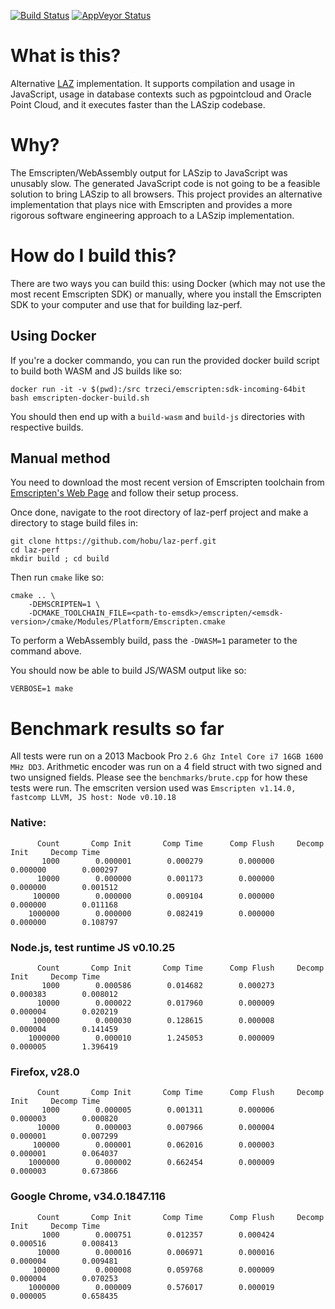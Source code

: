 [![Build Status](https://travis-ci.org/hobu/laz-perf.svg?branch=master)](https://travis-ci.org/hobu/laz-perf)
[![AppVeyor Status](https://ci.appveyor.com/api/projects/status/o3qv0njdw5hvk47f)](https://ci.appveyor.com/project/hobu/laz-perf/)

# What is this?
Alternative [LAZ](http://laszip.org) implementation. It supports compilation and usage
in JavaScript, usage in database contexts such as pgpointcloud and Oracle Point Cloud, and
it executes faster than the LASzip codebase.

# Why?
The Emscripten/WebAssembly output for LASzip to JavaScript was unusably slow.  The generated
JavaScript code is not going to be a feasible solution to bring LASzip to all
browsers.  This project provides an alternative implementation that plays
nice with Emscripten and provides a more rigorous software engineering approach
to a LASzip implementation.

# How do I build this?

There are two ways you can build this: using Docker (which may not use the most recent Emscripten SDK) or manually, where you install the Emscripten SDK to your computer and use that for building laz-perf. 

## Using Docker

If you're a docker commando, you can run the provided docker build script to build both WASM and JS builds like so:

    docker run -it -v $(pwd):/src trzeci/emscripten:sdk-incoming-64bit bash emscripten-docker-build.sh

You should then end up with a `build-wasm` and `build-js` directories with respective builds.


## Manual method

You need to download the most recent version of Emscripten toolchain from [Emscripten's Web Page](http://kripken.github.io/emscripten-site/docs/getting_started/downloads.html) and follow their setup process.

Once done, navigate to the root directory of laz-perf project and make a directory to stage build files in:

    git clone https://github.com/hobu/laz-perf.git 
    cd laz-perf
    mkdir build ; cd build

Then run `cmake` like so:

    cmake .. \
        -DEMSCRIPTEN=1 \
        -DCMAKE_TOOLCHAIN_FILE=<path-to-emsdk>/emscripten/<emsdk-version>/cmake/Modules/Platform/Emscripten.cmake

To perform a WebAssembly build, pass the `-DWASM=1` parameter to the command above.

You should now be able to build JS/WASM output like so:

    VERBOSE=1 make


# Benchmark results so far

All tests were run on a 2013 Macbook Pro `2.6 Ghz Intel Core i7 16GB 1600 MHz DD3`.  Arithmetic encoder was run on a 4 field struct with two signed and two unsigned fields.  Please see the `benchmarks/brute.cpp` for how these tests were run.  The emscriten version used was `Emscripten v1.14.0, fastcomp LLVM, JS host: Node v0.10.18`

### Native:

          Count       Comp Init       Comp Time      Comp Flush     Decomp Init     Decomp Time
           1000        0.000001        0.000279        0.000000        0.000000        0.000297
          10000        0.000000        0.001173        0.000000        0.000000        0.001512
         100000        0.000000        0.009104        0.000000        0.000000        0.011168
        1000000        0.000000        0.082419        0.000000        0.000000        0.108797

### Node.js, test runtime JS v0.10.25

          Count       Comp Init       Comp Time      Comp Flush     Decomp Init     Decomp Time
           1000        0.000586        0.014682        0.000273        0.000383        0.008012
          10000        0.000022        0.017960        0.000009        0.000004        0.020219
         100000        0.000030        0.128615        0.000008        0.000004        0.141459
        1000000        0.000010        1.245053        0.000009        0.000005        1.396419

### Firefox, v28.0
          Count       Comp Init       Comp Time      Comp Flush     Decomp Init     Decomp Time
           1000        0.000005        0.001311        0.000006        0.000003        0.000820
          10000        0.000003        0.007966        0.000004        0.000001        0.007299
         100000        0.000001        0.062016        0.000003        0.000001        0.064037
        1000000        0.000002        0.662454        0.000009        0.000003        0.673866

### Google Chrome, v34.0.1847.116

          Count       Comp Init       Comp Time      Comp Flush     Decomp Init     Decomp Time
           1000        0.000751        0.012357        0.000424        0.000516        0.008413
          10000        0.000016        0.006971        0.000016        0.000004        0.009481
         100000        0.000008        0.059768        0.000009        0.000004        0.070253
        1000000        0.000009        0.576017        0.000019        0.000005        0.658435
